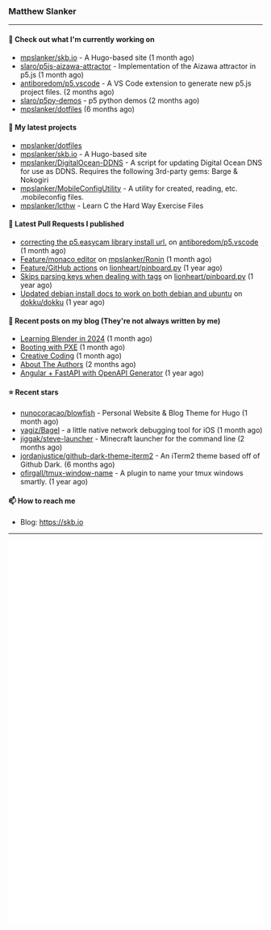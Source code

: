 ### Matthew Slanker
---
#### 👷 Check out what I'm currently working on

- [mpslanker/skb.io](https://github.com/mpslanker/skb.io) - A Hugo-based site (1 month ago)
- [slaro/p5js-aizawa-attractor](https://github.com/slaro/p5js-aizawa-attractor) - Implementation of the Aizawa attractor in p5.js (1 month ago)
- [antiboredom/p5.vscode](https://github.com/antiboredom/p5.vscode) - A VS Code extension to generate new p5.js project files. (2 months ago)
- [slaro/p5py-demos](https://github.com/slaro/p5py-demos) - p5 python demos (2 months ago)
- [mpslanker/dotfiles](https://github.com/mpslanker/dotfiles) (6 months ago)

#### 🌱 My latest projects

- [mpslanker/dotfiles](https://github.com/mpslanker/dotfiles)
- [mpslanker/skb.io](https://github.com/mpslanker/skb.io) - A Hugo-based site
- [mpslanker/DigitalOcean-DDNS](https://github.com/mpslanker/DigitalOcean-DDNS) - A script for updating Digital Ocean DNS for use as DDNS.  Requires the following 3rd-party gems: Barge &amp; Nokogiri
- [mpslanker/MobileConfigUtility](https://github.com/mpslanker/MobileConfigUtility) - A utility for created, reading, etc. .mobileconfig files.
- [mpslanker/lcthw](https://github.com/mpslanker/lcthw) - Learn C the Hard Way Exercise Files

#### 🔨 Latest Pull Requests I published

- [correcting the p5.easycam library install url.](https://github.com/antiboredom/p5.vscode/pull/62) on [antiboredom/p5.vscode](https://github.com/antiboredom/p5.vscode) (1 month ago)
- [Feature/monaco editor](https://github.com/mpslanker/Ronin/pull/1) on [mpslanker/Ronin](https://github.com/mpslanker/Ronin) (1 month ago)
- [Feature/GitHub actions](https://github.com/lionheart/pinboard.py/pull/30) on [lionheart/pinboard.py](https://github.com/lionheart/pinboard.py) (1 year ago)
- [Skips parsing keys when dealing with tags](https://github.com/lionheart/pinboard.py/pull/28) on [lionheart/pinboard.py](https://github.com/lionheart/pinboard.py) (1 year ago)
- [Updated debian install docs to work on both debian and ubuntu](https://github.com/dokku/dokku/pull/5658) on [dokku/dokku](https://github.com/dokku/dokku) (1 year ago)

#### 📜 Recent posts on my blog (They're not always written by me) 

- [Learning Blender in 2024](https://skb.io/posts/blender-getting-started/) (1 month ago)
- [Booting with PXE](https://skb.io/posts/booting-with-pxe/) (1 month ago)
- [Creative Coding](https://skb.io/posts/generative-art/) (1 month ago)
- [About The Authors](https://skb.io/about/) (2 months ago)
- [Angular &#43; FastAPI with OpenAPI Generator](https://skb.io/posts/ng&#43;fastapi/) (1 year ago)

#### ⭐ Recent stars

- [nunocoracao/blowfish](https://github.com/nunocoracao/blowfish) - Personal Website &amp; Blog Theme for Hugo (1 month ago)
- [yagiz/Bagel](https://github.com/yagiz/Bagel) - a little native network debugging tool for iOS (1 month ago)
- [jiggak/steve-launcher](https://github.com/jiggak/steve-launcher) - Minecraft launcher for the command line (2 months ago)
- [jordanjustice/github-dark-theme-iterm2](https://github.com/jordanjustice/github-dark-theme-iterm2) - An iTerm2 theme based off of Github Dark. (6 months ago)
- [ofirgall/tmux-window-name](https://github.com/ofirgall/tmux-window-name) - A plugin to name your tmux windows smartly. (1 year ago)

#### 📫 How to reach me
- Blog: https://skb.io
---
<img src="https://raw.githubusercontent.com/mpslanker/mpslanker/main/github-metrics.svg">